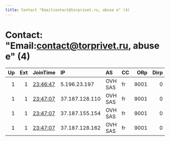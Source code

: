 ```yaml
---
title: Contact "Emailcontact@torprivet.ru, abuse e" (4)
---
```


# Contact: "Email:contact@torprivet.ru, abuse e" (4)

|   Up |   Ext | JoinTime                                                                                            | IP             | AS      | CC   |   ORp |   Dirp | OS    | Version   | Nickname   |   eFamMembers |
|-----:|------:|:----------------------------------------------------------------------------------------------------|:---------------|:--------|:-----|------:|-------:|:------|:----------|:-----------|--------------:|
|    1 |     1 | [23:46:47](https://metrics.torproject.org/rs.html#details/0D5CE29783E5B6E1FF7D52648ECF682AD254EBF6) | 5.196.23.197   | OVH SAS | fr   |  9001 |      0 | Linux | 0.3.5.14  | TorPrivet  |            55 |
|    1 |     1 | [23:47:07](https://metrics.torproject.org/rs.html#details/3E771DDC64C9777B68688EBAB6B893E0674B2571) | 37.187.128.110 | OVH SAS | fr   |  9001 |      0 | Linux | 0.3.5.14  | TorPrivet  |            55 |
|    1 |     1 | [23:47:07](https://metrics.torproject.org/rs.html#details/8859CF163C0BAEE3DDE129A3A8FE4DE1E7280154) | 37.187.155.154 | OVH SAS | fr   |  9001 |      0 | Linux | 0.3.5.14  | TorPrivet  |            55 |
|    1 |     1 | [23:47:07](https://metrics.torproject.org/rs.html#details/F458C6F447267AB8BCF48D5A169245F7186A77EB) | 37.187.128.162 | OVH SAS | fr   |  9001 |      0 | Linux | 0.3.5.14  | TorPrivet  |            55 |
